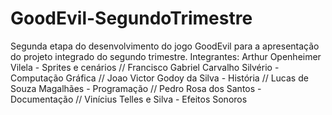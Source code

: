 # GoodEvil-SegundoTrimestre
Segunda etapa do desenvolvimento do jogo GoodEvil para a apresentação do projeto integrado do segundo trimestre.
Integrantes: Arthur Openheimer Vilela - Sprites e cenários // Francisco Gabriel Carvalho Silvério - Computação Gráfica // Joao Victor Godoy da Silva - História // Lucas de Souza Magalhães - Programação // Pedro Rosa dos Santos - Documentação // Vinícius Telles e Silva - Efeitos Sonoros